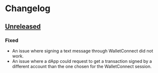 # Changelog

## [Unreleased] 

### Fixed

- An issue where signing a text message through WalletConnect did not work.
- An issue where a dApp could request to get a transaction signed by a different account than the one chosen for the WalletConnect session.

[Unreleased]: https://github.com/Concordium/cryptox-android/compare/0.6.1-qa.5...HEAD
